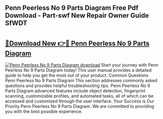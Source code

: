 ## Penn Peerless No 9 Parts Diagram Free Pdf Download - Part-swf New Repair Owner Guide SfWDT

# <h2><a href="http://dfncec.blite.top/?on=Penn+Peerless+No+9+Parts+Diagram">🔗Download New 👉🔴 Penn Peerless No 9 Parts Diagram</a></h2>

[![Penn Peerless No 9 Parts Diagram download](https://i.imgur.com/lujVjoI.png)](http://dfncec.blite.top/?on=Penn+Peerless+No+9+Parts+Diagram)
Start your journey with Penn Peerless No 9 Parts Diagram today! This user manual provides a detailed guide to help you get the most out of your product. Common Questions Penn Peerless No 9 Parts Diagram This section addresses commonly asked questions and provides helpful troubleshooting tips. Penn Peerless No 9 Parts Diagram advanced features include object detection, fingerprint scanning, customizable profiles, and automated tasks, all of which can be accessed and customized through the user interface. Your Success is Our Priority Penn Peerless No 9 Parts Diagram. We are committed to providing you with the best possible experience.
